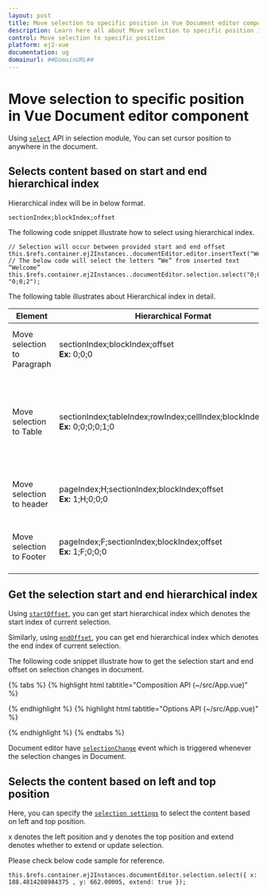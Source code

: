 ```yaml
---
layout: post
title: Move selection to specific position in Vue Document editor component | Syncfusion
description: Learn here all about Move selection to specific position in Syncfusion Vue Document editor component of Syncfusion Essential JS 2 and more.
control: Move selection to specific position 
platform: ej2-vue
documentation: ug
domainurl: ##DomainURL##
---
```


# Move selection to specific position in Vue Document editor component

Using [`select`](https://ej2.syncfusion.com/vue/documentation/api/document-editor/selection/#select) API in selection module, You can set cursor position to anywhere in the document.

## Selects content based on start and end hierarchical index

Hierarchical index will be in below format.

`sectionIndex;blockIndex;offset`

The following code snippet illustrate how to select using hierarchical index.

```
// Selection will occur between provided start and end offset
this.$refs.container.ej2Instances..documentEditor.editor.insertText("Welcome");
// The below code will select the letters “We” from inserted text “Welcome”
this.$refs.container.ej2Instances..documentEditor.selection.select("0;0;0", "0;0;2");
```

The following table illustrates about Hierarchical index in detail.

| Element |Hierarchical Format | Explanation |
|-----------------|-------------|----|
|Move selection to Paragraph |sectionIndex;blockIndex;offset <br>**Ex:** 0;0;0|It moves the cursor to the start of paragraph.|
|Move selection to Table|sectionIndex;tableIndex;rowIndex;cellIndex;blockIndex;offset <br>**Ex:** 0;0;0;0;1;0|It moves the cursor to the second paragraph which is inside first row and cell of table.|
|Move selection to header|pageIndex;H;sectionIndex;blockIndex;offset<br>**Ex:** 1;H;0;0;0|It moves cursor to the header in second page.|
|Move selection to Footer|pageIndex;F;sectionIndex;blockIndex;offset<br>**Ex:** 1;F;0;0;0|It moves cursor to the footer in second page.|

## Get the selection start and end hierarchical index

Using [`startOffset`](https://ej2.syncfusion.com/vue/documentation/api/document-editor/selection/#startoffset), you can get start hierarchical index which denotes the start index of current selection.

Similarly, using [`endOffset`](https://ej2.syncfusion.com/vue/documentation/api/document-editor/selection/#endoffset), you can get end hierarchical index which denotes the end index of current selection.

The following code snippet illustrate how to get the selection start and end offset on selection changes in document.

{% tabs %}
{% highlight html tabtitle="Composition API (~/src/App.vue)" %}

<template>
  <div id="app">
    <ejs-documenteditorcontainer ref="container" :serviceUrl="serviceUrl" height="590px" id="container"
      :enableToolbar="true" v-on:selectionChange="selectionChanged.bind(this)"></ejs-documenteditorcontainer>
  </div>
</template>
<script setup>
import { DocumentEditorContainerComponent as EjsDocumenteditorcontainer, Toolbar } from '@syncfusion/ej2-vue-documenteditor';
import { provide, ref } from 'vue';

const container = ref(null);
const serviceUrl = 'https://ej2services.syncfusion.com/production/web-services/api/documenteditor/';

//Inject require modules.
provide('DocumentEditorContainer', [Toolbar]);

const selectionChanged = function () {
  //Get the start index of current selection
  let startOffset = container.value.ej2Instances.documentEditor.selection.startOffset;
  //Get the end index of current selection
  let endOffset = container.value.ej2Instances.documentEditor.selection.endOffset;
}
</script>

{% endhighlight %}
{% highlight html tabtitle="Options API (~/src/App.vue)" %}

<template>
  <div id="app">
    <ejs-documenteditorcontainer ref="container" :serviceUrl="serviceUrl" height="590px" id="container"
      :enableToolbar="true" v-on:selectionChange="selectionChanged.bind(this)"></ejs-documenteditorcontainer>
  </div>
</template>
<script>
import { DocumentEditorContainerComponent, Toolbar } from '@syncfusion/ej2-vue-documenteditor';

export default {
  components: {
    'ejs-documenteditorcontainer': DocumentEditorContainerComponent
  },
  data() {
    return {
      serviceUrl:
        'https://ej2services.syncfusion.com/production/web-services/api/documenteditor/',
    };
  },
  provide: {
    //Inject require modules.
    DocumentEditorContainer: [Toolbar]
  },
  methods: {
    selectionChanged: function () {
      //Get the start index of current selection
      let startOffset =
        this.$refs.container.ej2Instances.documentEditor.selection.startOffset;
      //Get the end index of current selection
      let endOffset = this.$refs.container.ej2Instances.documentEditor.selection.endOffset;
    }
  }
};
</script>

{% endhighlight %}
{% endtabs %}

Document editor have [`selectionChange`](https://ej2.syncfusion.com/vue/documentation/api/document-editor/#selectionchange) event which is triggered whenever the selection changes in Document.

## Selects the content based on left and top position

Here, you can specify the [`selection settings`](https://ej2.syncfusion.com/vue/documentation/api/document-editor/selectionSettings/) to select the content based on left and top position.

x denotes the left position and y denotes the top position and extend denotes whether to extend or update selection.

Please check below code sample for reference.

```
this.$refs.container.ej2Instances.documentEditor.selection.select({ x: 188.4814208984375 , y: 662.00005, extend: true });
```
